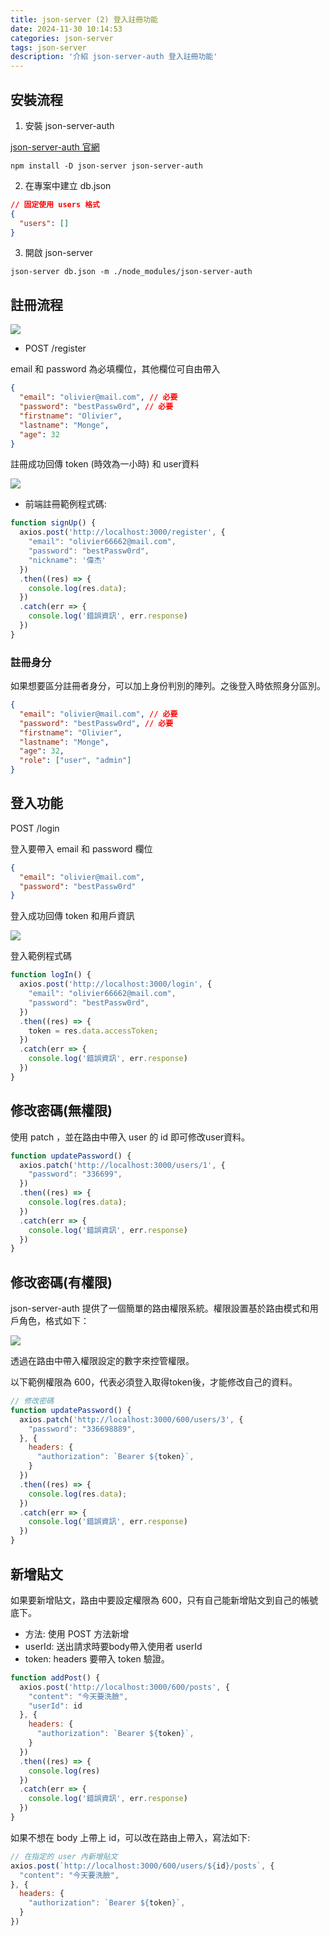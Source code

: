 ```yaml
---
title: json-server (2) 登入註冊功能
date: 2024-11-30 10:14:53
categories: json-server
tags: json-server
description: '介紹 json-server-auth 登入註冊功能'
---
```


## 安裝流程

1. 安裝 json-server-auth

[json-server-auth 官網](https://www.npmjs.com/package/json-server-auth)

```
npm install -D json-server json-server-auth
```

2. 在專案中建立 db.json

```json
// 固定使用 users 格式
{
  "users": []
}
```

3. 開啟 json-server

```
json-server db.json -m ./node_modules/json-server-auth
```

## 註冊流程

![](../images/json-server/json-server-1.png)

- POST /register

email 和 password 為必填欄位，其他欄位可自由帶入

```json
{
  "email": "olivier@mail.com", // 必要
  "password": "bestPassw0rd", // 必要
  "firstname": "Olivier",
  "lastname": "Monge",
  "age": 32
}
```

註冊成功回傳 token (時效為一小時) 和 user資料

![](../images/json-server/json-server-2.png)

- 前端註冊範例程式碼:

```js
function signUp() {
  axios.post('http://localhost:3000/register', {
    "email": "olivier66662@mail.com",
    "password": "bestPassw0rd",
    "nickname": '偉杰'
  })
  .then((res) => {
    console.log(res.data);
  })
  .catch(err => {
    console.log('錯誤資訊', err.response)
  })
}
```

### 註冊身分

如果想要區分註冊者身分，可以加上身份判別的陣列。之後登入時依照身分區別。

```json
{
  "email": "olivier@mail.com", // 必要
  "password": "bestPassw0rd", // 必要
  "firstname": "Olivier",
  "lastname": "Monge",
  "age": 32,
  "role": ["user", "admin"]
}
```

## 登入功能

POST /login

登入要帶入 email 和 password 欄位

```json
{
  "email": "olivier@mail.com",
  "password": "bestPassw0rd"
}
```

登入成功回傳 token 和用戶資訊

![](../images/json-server/json-server-3.png)

登入範例程式碼

```js
function logIn() {
  axios.post('http://localhost:3000/login', {
    "email": "olivier66662@mail.com",
    "password": "bestPassw0rd",
  })
  .then((res) => {
    token = res.data.accessToken;
  })
  .catch(err => {
    console.log('錯誤資訊', err.response)
  })
}
```

## 修改密碼(無權限)

使用 patch ，並在路由中帶入 user 的 id 即可修改user資料。

```js
function updatePassword() {
  axios.patch('http://localhost:3000/users/1', {
    "password": "336699",
  })
  .then((res) => {
    console.log(res.data);
  })
  .catch(err => {
    console.log('錯誤資訊', err.response)
  })
}
```

## 修改密碼(有權限)

json-server-auth 提供了一個簡單的路由權限系統。權限設置基於路由模式和用戶角色，格式如下：

![](../images/json-server/json-server-4.png)

透過在路由中帶入權限設定的數字來控管權限。

以下範例權限為 600，代表必須登入取得token後，才能修改自己的資料。

```js
// 修改密碼
function updatePassword() {
  axios.patch('http://localhost:3000/600/users/3', {
    "password": "336698889",
  }, {
    headers: {
      "authorization": `Bearer ${token}`,
    }
  })
  .then((res) => {
    console.log(res.data);
  })
  .catch(err => {
    console.log('錯誤資訊', err.response)
  })
}
```

## 新增貼文

如果要新增貼文，路由中要設定權限為 600，只有自己能新增貼文到自己的帳號底下。

- 方法: 使用 POST 方法新增
- userId: 送出請求時要body帶入使用者 userId
- token: headers 要帶入 token 驗證。

```js
function addPost() {
  axios.post('http://localhost:3000/600/posts', {
    "content": "今天要洗臉",
    "userId": id 
  }, {
    headers: {
      "authorization": `Bearer ${token}`,
    }
  })
  .then((res) => {
    console.log(res)
  })
  .catch(err => {
    console.log('錯誤資訊', err.response)
  })
}
```

如果不想在 body 上帶上 id，可以改在路由上帶入，寫法如下:

```js
// 在指定的 user 內新增貼文
axios.post(`http://localhost:3000/600/users/${id}/posts`, {
  "content": "今天要洗臉",
}, {
  headers: {
    "authorization": `Bearer ${token}`,
  }
})
```





